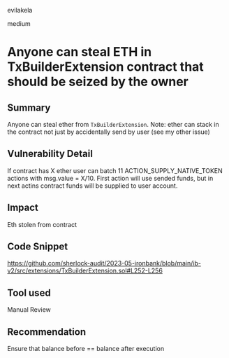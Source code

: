 evilakela

medium

# Anyone can steal ETH in TxBuilderExtension contract that should be seized by the owner

## Summary
Anyone can steal ether from `TxBuilderExtension`. 
Note: ether can stack in the contract not just by accidentally send by user (see my other issue)

## Vulnerability Detail
If contract has X ether user can batch 11 ACTION_SUPPLY_NATIVE_TOKEN actions with msg.value = X/10. First action will use sended funds, but in next actins contract funds will be supplied to user account. 

## Impact
Eth stolen from contract

## Code Snippet
https://github.com/sherlock-audit/2023-05-ironbank/blob/main/ib-v2/src/extensions/TxBuilderExtension.sol#L252-L256

## Tool used
Manual Review

## Recommendation
Ensure that balance before == balance after execution